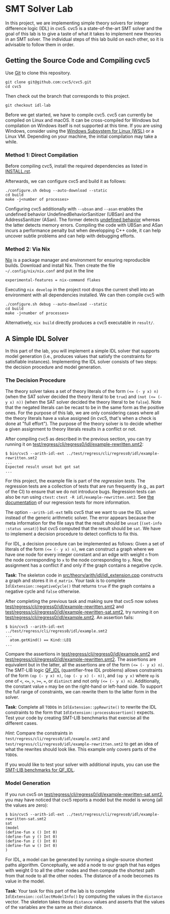 # SMT Solver Lab

In this project, we are implementing simple theory solvers for integer
difference logic (IDL) in cvc5. cvc5 is a state-of-the-art SMT solver and the
goal of this lab is to give a taste of what it takes to implement new theories
in an SMT solver. The individual steps of this lab build on each other, so it
is advisable to follow them in order.

## Getting the Source Code and Compiling cvc5

Use [Git](https://git-scm.com/) to clone this repository.

```
git clone git@github.com:cvc5/cvc5.git
cd cvc5
```

Then check out the branch that corresponds to this project.

```
git checkout idl-lab
```

Before we get started, we have to compile cvc5. cvc5 can currently be compiled
on Linux and macOS. It can be cross-compiled for Windows but compilation on
Windows itself is not supported at this time. If you are using Windows,
consider using the [Windows Subsystem for Linux
(WSL)](https://docs.microsoft.com/en-us/windows/wsl/install-win10) or a Linux
VM. Depending on your machine, the initial compilation may take a while.

### Method 1: Direct Compilation

Before compiling cvc5, install the required dependencies as listed 
in [INSTALL.rst](INSTALL.rst).

Afterwards, we can configure cvc5 and build it as follows:

```
./configure.sh debug --auto-download --static
cd build
make -j<number of processes>
```

Configuring cvc5 additionally with `--ubsan` and `--asan` enables the undefined
behavior UndefinedBehaviorSanitizer (UBSan) and the AddressSanitizer (ASan).
The former detects [undefined behavior](https://en.wikipedia.org/wiki/Undefined_behavior)
whereas the latter detects memory errors. Compiling the code with UBSan and
ASan incurs a performance penalty but when developping C++ code, it can help
uncover subtle problems and can help with debugging efforts.

### Method 2: Via Nix

[Nix](https://nixos.org/download) is a package manager and environment for
ensuring reproducible builds. Download and install Nix. Then create the file `~/.config/nix/nix.conf` and put in the line
```text
experimental-features = nix-command flakes
```
Executing `nix develop` in the project root drops the current shell into an
environment with all dependencies installed. We can then compile cvc5 with
```
./configure.sh debug --auto-download --static
cd build
make -j<number of processes>
```
Alternatively, `nix build` directly produces a cvc5 executable in `result/`.


## A Simple IDL Solver

In this part of the lab, you will implement a simple IDL solver that supports
model generation (i.e., produces values that satisfy the constraints for
satisfiable instances). Implementing the IDL solver consists of two steps: the
decision procedure and model generation.

### The Decision Procedure

The theory solver takes a set of theory literals of the form `(<= (- y x) n)`
(when the SAT solver decided the theory literal to be `true`) and `(not (<= (-
y x) n))` (when the SAT solver decided the theory literal to be `false`). Note
that the negated literals can be recast to be in the same form as the positive
ones. For the purpose of this lab, we are only considering cases where all the
theory literals have a value assigned (in cvc5, that's when a check is done at
"full effort"). The purpose of the theory solver is to decide whether a given
assignment to theory literals results in a conflict or not.

After compiling cvc5 as described in the previous section, you can try running
it on
[test/regress/cli/regress0/idl/example-rewritten.smt2](test/regress/cli/regress0/idl/example-rewritten.smt2):

```
$ bin/cvc5 --arith-idl-ext ../test/regress/cli/regress0/idl/example-rewritten.smt2
...
Expected result unsat but got sat
...
```

For this project, the example file is part of the _regression tests_. The
regression tests are a collection of tests that are run frequently (e.g., as
part of the CI) to ensure that we do not introduce bugs. Regression tests can
also be run using `ctest`: `ctest -R idl/example-rewritten.smt2`. See [the
documentation](test/regress/cli/README.md) of our regression tests for more
information.

The option `--arith-idl-ext` tells cvc5 that we want to use the IDL solver
instead of the generic arithmetic solver. The error appears because the meta
information for the file says that the result should be `unsat` (`(set-info
:status unsat)`) but cvc5 computed that the result should be `sat`. We have to
implement a decision procedure to detect conflicts to fix this.

For IDL, a decision procedure can be implemented as follows: Given a set of
literals of the form `(<= (- y x) n)`, we can construct a graph where we have
one node for every integer constant and an edge with weight `n` from the node
corresponding to `x` to the node corresponding to `y`. Now, the assignment has
a conflict if and only if the graph contains a negative cycle.

**Task**: The skeleton code in
[src/theory/arith/idl/idl_extension.cpp](src/theory/arith/idl/idl_extension.cpp)
constructs a graph and stores it in `d_matrix`. Your task is to complete
`IdlExtension::negativeCycle()` that returns `true` if the graph contains a
negative cycle and `false` otherwise.

After completing the previous task and making sure that cvc5 now solves
[test/regress/cli/regress0/idl/example-rewritten.smt2](test/regress/cli/regress0/idl/example-rewritten.smt2)
and
[test/regress/cli/regress0/idl/example-rewritten-sat.smt2](test/regress/cli/regress0/idl/example-rewritten-sat.smt2),
try running it on
[test/regress/cli/regress0/idl/example.smt2](test/regress/cli/regress0/idl/example.smt2).
An assertion fails:

```
$ bin/cvc5 --arith-idl-ext ../test/regress/cli/regress0/idl/example.smt2
...
  atom.getKind() == Kind::LEQ
...
```

Compare the assertions in
[test/regress/cli/regress0/idl/example.smt2](test/regress/cli/regress0/idl/example.smt2)
and
[test/regress/cli/regress0/idl/example-rewritten.smt2](test/regress/cli/regress0/idl/example-rewritten.smt2).
The assertions are equivalent but in the latter, all the assertions are of the
form `(<= (- y x) n)`. The SMT-LIB logic
[QF\_IDL](http://smtlib.cs.uiowa.edu/logics-all.shtml#QF_IDL) (quantifier-free
IDL problems) allows constraints of the form `(op (- y x) n)`, `(op (- y x) (-
n))`, and `(op y x)` where `op` is one of `<`, `<=`, `>`, `>=`, `=`, or
`distinct` and not only `(<= (- y x) n)`. Additionally, the constant value `n`
may be on the right-hand or left-hand side. To support the full range of
constraints, we can rewrite them to the latter form in the solver.

**Task**: Complete all `TODO`s in `IdlExtension::ppRewrite()` to rewrite the
IDL constraints to the form that `IdlExtension::processAssertion()` expects.
Test your code by creating SMT-LIB benchmarks that exercise all the different
cases.

_Hint_: Compare the constraints in `test/regress/cli/regress0/idl/example.smt2` and
`test/regress/cli/regress0/idl/example-rewritten.smt2` to get an idea of what the
rewrites should look like. This example only covers parts of the `TODO`s.

If you would like to test your solver with additional inputs, you can use the
[SMT-LIB benchmarks for
QF_IDL](https://zenodo.org/records/11061097/files/QF_IDL.tar.zst?download=1).

### Model Generation

If you run cvc5 on
[test/regress/cli/regress0/idl/example-rewritten-sat.smt2](test/regress/cli/regress0/idl/example-rewritten-sat.smt2),
you may have noticed that cvc5 reports a model but the model is wrong (all the
values are zero):

```
$ bin/cvc5 --arith-idl-ext ../test/regress/cli/regress0/idl/example-rewritten-sat.smt2
sat
(model
(define-fun x () Int 0)
(define-fun y () Int 0)
(define-fun z () Int 0)
(define-fun w () Int 0)
)
```

For IDL, a model can be generated by running a single-source shortest paths
algorithm. Conceptually, we add a node to our graph that has edges with weight
0 to all the other nodes and then compute the shortest path from that node to
all the other nodes. The distance of a node becomes its value in the model.

**Task**: Your task for this part of the lab is to complete
`IdlExtension::collectModelInfo()` by computing the values in the `distance`
vector. The skeleton takes those `distance` values and asserts that the values
of the variables are the same as their distance.
